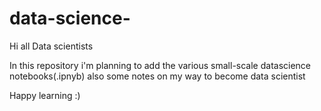 # data-science-
Hi all Data scientists

In this repository i'm planning to add the various small-scale datascience notebooks(.ipnyb)
also some notes on my way to become data scientist 

Happy learning :)